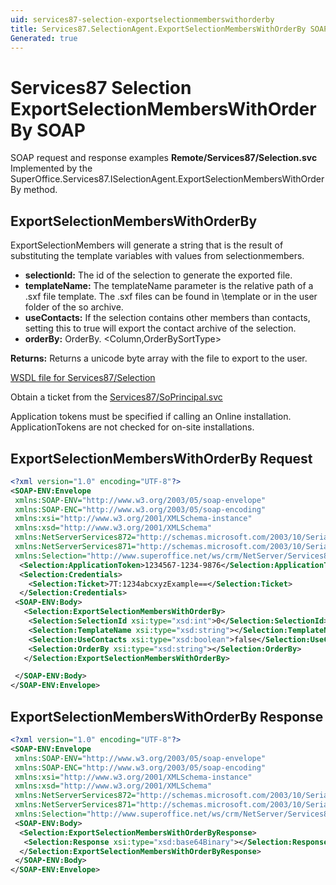 ```yaml
---
uid: services87-selection-exportselectionmemberswithorderby
title: Services87.SelectionAgent.ExportSelectionMembersWithOrderBy SOAP
Generated: true
---
```


# Services87 Selection ExportSelectionMembersWithOrderBy SOAP

SOAP request and response examples **Remote/Services87/Selection.svc**
Implemented by the <see cref="M:SuperOffice.Services87.ISelectionAgent.ExportSelectionMembersWithOrderBy">SuperOffice.Services87.ISelectionAgent.ExportSelectionMembersWithOrderBy</see> method.

## ExportSelectionMembersWithOrderBy

ExportSelectionMembers will generate a string that is the result of substituting the template variables with values from selectionmembers.

* **selectionId:** The id of the selection to generate the exported file.
* **templateName:** The templateName parameter is the relative path of a .sxf file template. The .sxf files can be found in \template or in the user folder of the so archive.
* **useContacts:** If the selection contains other members than contacts, setting this to true will export the contact archive of the selection.
* **orderBy:** OrderBy. &lt;Column,OrderBySortType&gt;

**Returns:** Returns a unicode byte array with the file to export to the user.


[WSDL file for Services87/Selection](../Services87-Selection.md)

Obtain a ticket from the [Services87/SoPrincipal.svc](../SoPrincipal/index.md)

Application tokens must be specified if calling an Online installation. ApplicationTokens are not checked for on-site installations.

## ExportSelectionMembersWithOrderBy Request

```xml
<?xml version="1.0" encoding="UTF-8"?>
<SOAP-ENV:Envelope
 xmlns:SOAP-ENV="http://www.w3.org/2003/05/soap-envelope"
 xmlns:SOAP-ENC="http://www.w3.org/2003/05/soap-encoding"
 xmlns:xsi="http://www.w3.org/2001/XMLSchema-instance"
 xmlns:xsd="http://www.w3.org/2001/XMLSchema"
 xmlns:NetServerServices872="http://schemas.microsoft.com/2003/10/Serialization/Arrays"
 xmlns:NetServerServices871="http://schemas.microsoft.com/2003/10/Serialization/"
 xmlns:Selection="http://www.superoffice.net/ws/crm/NetServer/Services87">
  <Selection:ApplicationToken>1234567-1234-9876</Selection:ApplicationToken>
  <Selection:Credentials>
    <Selection:Ticket>7T:1234abcxyzExample==</Selection:Ticket>
  </Selection:Credentials>
 <SOAP-ENV:Body>
   <Selection:ExportSelectionMembersWithOrderBy>
    <Selection:SelectionId xsi:type="xsd:int">0</Selection:SelectionId>
    <Selection:TemplateName xsi:type="xsd:string"></Selection:TemplateName>
    <Selection:UseContacts xsi:type="xsd:boolean">false</Selection:UseContacts>
    <Selection:OrderBy xsi:type="xsd:string"></Selection:OrderBy>
   </Selection:ExportSelectionMembersWithOrderBy>

 </SOAP-ENV:Body>
</SOAP-ENV:Envelope>

```


## ExportSelectionMembersWithOrderBy Response

```xml
<?xml version="1.0" encoding="UTF-8"?>
<SOAP-ENV:Envelope
 xmlns:SOAP-ENV="http://www.w3.org/2003/05/soap-envelope"
 xmlns:SOAP-ENC="http://www.w3.org/2003/05/soap-encoding"
 xmlns:xsi="http://www.w3.org/2001/XMLSchema-instance"
 xmlns:xsd="http://www.w3.org/2001/XMLSchema"
 xmlns:NetServerServices872="http://schemas.microsoft.com/2003/10/Serialization/Arrays"
 xmlns:NetServerServices871="http://schemas.microsoft.com/2003/10/Serialization/"
 xmlns:Selection="http://www.superoffice.net/ws/crm/NetServer/Services87">
 <SOAP-ENV:Body>
  <Selection:ExportSelectionMembersWithOrderByResponse>
   <Selection:Response xsi:type="xsd:base64Binary"></Selection:Response>
  </Selection:ExportSelectionMembersWithOrderByResponse>
 </SOAP-ENV:Body>
</SOAP-ENV:Envelope>

```

